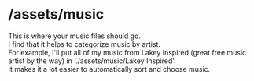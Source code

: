 # /assets/music
This is where your music files should go.  
I find that it helps to categorize music by artist.  
For example, I'll put all of my music from Lakey Inspired (great free music artist by the way) in './assets/music/Lakey Inspired'.  
It makes it a lot easier to automatically sort and choose music.